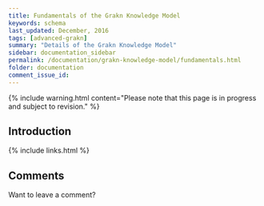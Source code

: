 ```yaml
---
title: Fundamentals of the Grakn Knowledge Model
keywords: schema
last_updated: December, 2016
tags: [advanced-grakn]
summary: "Details of the Grakn Knowledge Model"
sidebar: documentation_sidebar
permalink: /documentation/grakn-knowledge-model/fundamentals.html
folder: documentation
comment_issue_id: 
---
```


{% include warning.html content="Please note that this page is in progress and subject to revision." %}

## Introduction

{% include links.html %}

## Comments
Want to leave a comment? 

<!-- TO DO
Visit <a href="https://github.com/graknlabs/docs/issues/22" target="_blank">the issues on Github for this page</a> (you'll need a GitHub account). You are also welcome to contribute to our documentation directly via the "Edit me" button at the top of the page.-->
